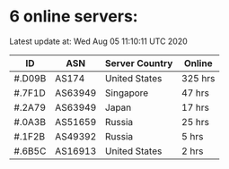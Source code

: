 # 6 online servers:

Latest update at: Wed Aug 05 11:10:11 UTC 2020

| ID | ASN | Server Country | Online |
| -- | --- | -------------- | ------ |
| #.D09B | AS174 | United States | 325 hrs |
| #.7F1D | AS63949 | Singapore | 47 hrs |
| #.2A79 | AS63949 | Japan | 17 hrs |
| #.0A3B | AS51659 | Russia | 25 hrs |
| #.1F2B | AS49392 | Russia | 5 hrs |
| #.6B5C | AS16913 | United States | 2 hrs |

